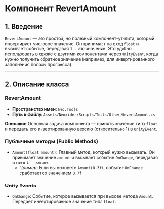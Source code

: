 # Компонент RevertAmount

## 1. Введение

`RevertAmount` — это простой, но полезный компонент-утилита, который инвертирует числовое значение. Он принимает на вход `float` и вызывает событие, передавая `1 -` это значение. Это удобно использовать в связке с другими компонентами через `UnityEvent`, когда нужно получить обратное значение (например, для инвертированного заполнения полосы прогресса).

---

## 2. Описание класса

### RevertAmount
- **Пространство имен**: `Neo.Tools`
- **Путь к файлу**: `Assets/Neoxider/Scripts/Tools/Other/RevertAmount.cs`

**Описание**
Основная задача компонента — принять значение типа `float` и передать его инвертированную версию (относительно 1) в `UnityEvent`.

### Публичные методы (Public Methods)
- `Amount(float amount)`: Главный метод, который нужно вызывать. Он принимает значение `amount` и вызывает событие `OnChange`, передавая в него `1 - amount`.
  - *Пример*: Если вы вызовете `Amount(0.3f)`, событие `OnChange` сработает со значением `0.7f`.

### Unity Events
- `OnChange`: Событие, которое вызывается при вызове метода `Amount`. Передает инвертированное значение типа `float`.

